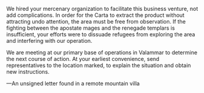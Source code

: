 We hired your mercenary organization to facilitate this business venture, not add complications. In order for the Carta to extract the product without attracting undo attention, the area must be free from observation. If the fighting between the apostate mages and the renegade templars is insufficient, your efforts were to dissuade refugees from exploring the area and interfering with our operation.

We are meeting at our primary base of operations in Valammar to determine the next course of action. At your earliest convenience, send representatives to the location marked, to explain the situation and obtain new instructions.

—An unsigned letter found in a remote mountain villa